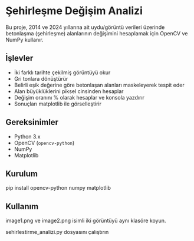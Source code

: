 # Şehirleşme Değişim Analizi

Bu proje, 2014 ve 2024 yıllarına ait uydu/görüntü verileri üzerinde betonlaşma (şehirleşme) alanlarının değişimini hesaplamak için OpenCV ve NumPy kullanır.

## İşlevler

- İki farklı tarihte çekilmiş görüntüyü okur  
- Gri tonlara dönüştürür  
- Belirli eşik değerine göre betonlaşan alanları maskeleyerek tespit eder  
- Alan büyüklüklerini piksel cinsinden hesaplar  
- Değişim oranını % olarak hesaplar ve konsola yazdırır  
- Sonuçları matplotlib ile görselleştirir

## Gereksinimler

- Python 3.x  
- OpenCV (`opencv-python`)  
- NumPy  
- Matplotlib

## Kurulum
pip install opencv-python numpy matplotlib

## Kullanım
image1.png ve image2.png isimli iki görüntüyü aynı klasöre koyun.

sehirlestirme_analizi.py dosyasını çalıştırın
